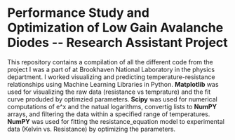 # Performance Study and Optimization of Low Gain Avalanche Diodes -- Research Assistant Project 
This repository contains a compilation of all the different code from the project I was a part of at Brookhaven National Laboratory in the physics department. 
I worked visualizing and predicting temperature-resistance relationships using Machine Learning Libraries in Python. **Matplotlib** was used for visualizing the raw data (resistance vs temprature) and the fit curve produded by optimzied parameters. **Scipy** was used for numerical computations of e^x and the natual logarithms, convertig lists to **NumPY** arrays, and filtering the data within a specified range of temperatures. **NumPY** was used for fitting the resistance_equation model to experimental data (Kelvin vs. Resistance) by optimizing the parameters. 

